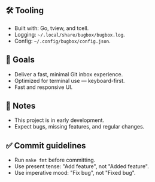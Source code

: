 ## 🛠 Tooling

- Built with: Go, tview, and tcell.
- Logging: `~/.local/share/bugbox/bugbox.log`.
- Config: `~/.config/bugbox/config.json`.

## 🎯 Goals

- Deliver a fast, minimal Git inbox experience.
- Optimized for terminal use — keyboard-first.
- Fast and responsive UI.

## 🚧 Notes

- This project is in early development.
- Expect bugs, missing features, and regular changes.

## ✅ Commit guidelines

- Run `make fmt` before committing.
- Use present tense: "Add feature", not "Added feature".
- Use imperative mood: "Fix bug", not "Fixed bug".
